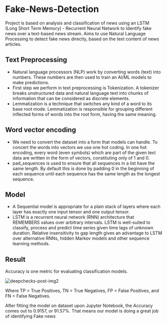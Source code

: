 # Fake-News-Detection
Project is based on analysis and classification of news using an LSTM (Long Short Term Memory) - Recurrent Neural Network to Identify fake news over a text-based news stream.
Aims to use Natural Language Processing to detect fake news directly, based on the text content of news articles.
## Text Preprocessing
- Natural language processors (NLP) work by converting words (text) into numbers. These numbers are then used to train an Al/ML models to make predictions.
- First step we perform in text preprocessing is Tokenization. A tokenizer breaks unstructured data and natural language text into chunks of information that can be considered as discrete elements.
- Lemmatization is a technique that switches any kind of a word to its base root mode. Lemmatization is responsible for grouping different inflected forms of words into the root form, having the same meaning.
## Word vector encoding
- We need to convert the dataset into a form that models can handle. To concert the words into vectors we use one hot coding. In one hot encoding, every word (even symbols) which are part of the given text data are written in the form of vectors, constituting only of 1 and 0.
- pad_sequences is used to ensure that all sequences in a list have the same length. By default this is done by padding 0 in the beginning of each sequence until each sequence has the same length as the longest sequence.
## Model
- A Sequential model is appropriate for a plain stack of layers where each layer has exactly one input tensor and one output tensor.
- LSTM is a recurrent neural network (RNN) architecture that REMEMBERS values over arbitrary intervals. LSTM is well-suited to classify, process and predict time series given time lags of unknown duration. Relative insensitivity to gap length gives an advantage to LSTM over alternative RNNs, hidden Markov models and other sequence learning methods.
## Result
Accuracy is one metric for evaluating classification models.

![deepchecks-post-img2](https://user-images.githubusercontent.com/85990319/183291252-83a409b2-d9d6-4460-9a46-295715471071.png)

Where TP = True Positives, TN = True Negatives, FP = False Positives, and FN = False Negatives.

After fitting the model on dataset upon Jupyter Notebook, the Accuracy comes out to 0.9157, or 91.57%. That means our model is doing a great job of identifying Fake news
